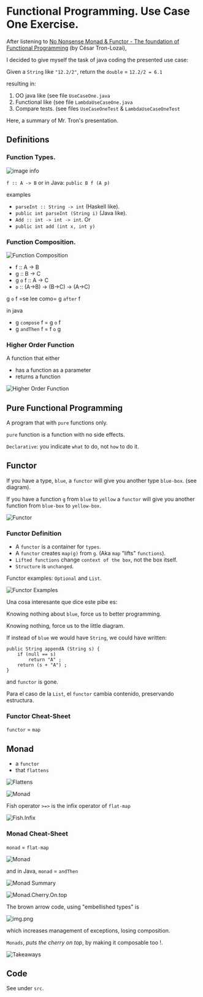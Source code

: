 # Functional Programming. Use Case One Exercise.

After listening to [No Nonsense Monad & Functor - The foundation of Functional Programming](https://www.youtube.com/watch?v=e6tWJD5q8uw)
(by César Tron-Lozai),

I decided to give myself the task of java coding the presented use case:

Given a `String` like `"12.2/2"`, return the `double` = `12.2/2 = 6.1`

resulting in:

1. OO java like (see file `UseCaseOne.java`
2. Functional like (see file `LambdaUseCaseOne.java`
4. Compare tests. (see files `UseCaseOneTest` & `LambdaUseCaseOneTest`

Here, a summary of Mr. Tron's presentation. 

## Definitions

### Function Types.

![image info](pictures/Function.Types.png)

`f :: A -> B`  or in Java: `public B f (A p)`

examples

* `parseInt :: String -> int` (Haskell like). 
* `public int parseInt (String i)` (Java like).
* `Add :: int -> int -> int`. Or
* `public int add (int x, int y)`

### Function Composition.

![Function Composition](pictures/Function.Composition.png)

* f :: A -> B
* g :: B -> C
* g `o` f :: A -> C
* `o` :: (A->B) -> (B->C) -> (A->C)


g `o` f =se lee como= g `after` f


in java

* g `compose` f = g `o` f 
* g `andThen` f = f `o` g 

### Higher Order Function

A function that either
* has a function as a parameter
* returns a function

![Higher Order Function](pictures/Higher.Order.Function.png)

## Pure Functional Programming

A program that with `pure` functions only.

`pure` function is a function with no side effects.

`Declarative`: you indicate `what` to do, not `how` to do it.

## Functor

If you have a type, `blue`, a `functor` will give you another type `blue-box`. (see diagram).

If you have a function `g` from `blue` to `yellow` a `functor` will give you another function from `blue-box` to `yellow-box`.

![Functor](pictures/Functor.png)

### Functor Definition

* A `functor` is a container for `types`.
* A `functor` creates `map(g)` from `g`. (Aka `map` "lifts" `functions`).
* `Lifted functions` change `context of the box`, not the box itself.
* `Structure` is `unchanged`.

Functor examples: `Optional` and `List`.

![Functor Examples](pictures/Functor.Examples.Optional.List.png)

Una cosa interesante que dice este pibe es:

Knowing nothing about `blue`, force us to better programming.

Knowing nothing, force us to the little diagram.

If instead of `blue` we would have `String`, we could have written:

```
public String appendA (String s) {
    if (null == s)
        return "A" ;
    return (s + "A") ;
}
```

and `functor` is gone.

Para el caso de la `List`, el `functor` cambia contenido, preservando estructura.

### Functor Cheat-Sheet

`functor` = `map`

## Monad

* a `functor`
* that `flattens`

![Flattens](pictures/Flattens.png)


![Monad](pictures/Monad.png)

Fish operator `>=>` is the infix operator of `flat-map`

![Fish.Infix](pictures/Fish.Infix.png)

### Monad Cheat-Sheet

`monad` = `flat-map`

![Monad](pictures/Monad.is.Flatmap.png)

and in Java,  `monad` = `andThen`

![Monad Summary](pictures/Monad.Summary.png)

![Monad.Cherry.On.top](pictures/Monad.Cherry.On.Top.png)

The brown arrow code, using "embellished types" is 

![img.png](pictures/Imperative.Using.Embellished.Types.png)

which increases management of exceptions, losing composition.

`Monads`, *puts the cherry on top*, by making it composable too !.

![Takeaways](pictures/Takeaways.png)

## Code

See under `src`.
